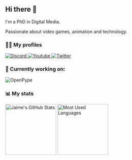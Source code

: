 ## Hi there 👋

I'm a PhD in Digital Media.

Passionate about video games, animation and technology.

### 🧑‍💻 My profiles

<p>
    <a href="https://discordapp.com/users/61355093533929472/">
        <img alt="Discord" src="https://img.shields.io/static/v1?style=flat&logo=discord&logoColor=white&color=%237289DA&label=&message=Kalil%239999"/>
    </a>
    <a href="https://www.youtube.com/channel/UC96rgNgcu3kWAKCwJYH7g9A/">
        <img alt="Youtube" src="https://img.shields.io/static/v1?style=flat&logo=youtube&logoColor=white&color=%23FF0000&label=&message=Simone Barbieri"/>
    </a>
    <a href="https://twitter.com/s_barbieri90/">
        <img alt="Twitter" src="https://img.shields.io/static/v1?style=flat&logo=twitter&logoColor=white&color=%231a8cd8&label=&message=s_barbieri90"/>
    </a>
</p>

### 🔭 Currently working on:

![OpenPype](https://github-readme-stats.vercel.app/api/pin/?username=pypeclub&repo=OpenPype&theme=calm)

### 📊 My stats

<p align="left">
    <img alt="Jaime's GitHub Stats" height="160em"  src="https://github-readme-stats.vercel.app/api?username=simonebarbieri&show_icons=true&theme=calm">
    <img alt="Most Used Languages" height="160em" src="https://github-readme-stats.vercel.app/api/top-langs/?username=simonebarbieri&layout=compact&theme=calm">
</p>
